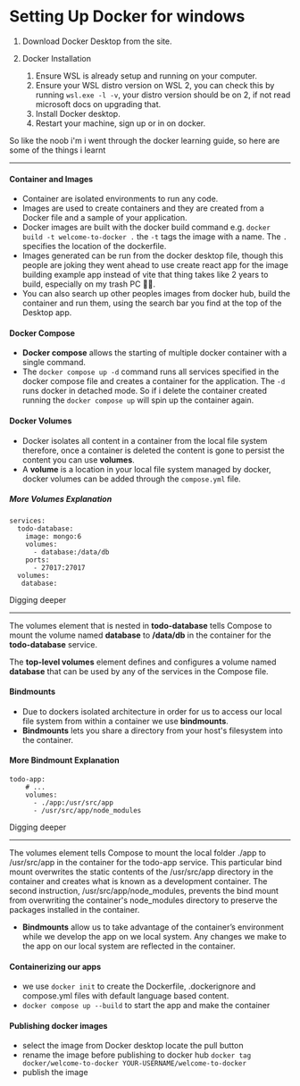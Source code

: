 # Setting Up Docker for windows

1. Download Docker Desktop from the site.

2. Docker Installation
   1. Ensure WSL is already setup and running on your computer.
   2. Ensure your WSL distro version on WSL 2, you can check this by running `wsl.exe -l -v`, your distro version should be on 2, if not read microsoft docs on upgrading that.
   3. Install Docker desktop.
   4. Restart your machine, sign up or in on docker.

So like the noob i'm i went through the docker learning guide, so here are some of the things i learnt

---

#### Container and Images

- Container are isolated environments to run any code.
- Images are used to create containers and they are created from a Docker file and a sample of your application.
- Docker images are built with the docker build command e.g. `docker build -t welcome-to-docker .` the `-t` tags the image with a name. The `.` specifies the location of the dockerfile.
- Images generated can be run from the docker desktop file, though this people are joking they went ahead to use create react app for the image building example app instead of vite that thing takes like 2 years to build, especially on my trash PC 🥲🥲.
- You can also search up other peoples images from docker hub, build the container and run them, using the search bar you find at the top of the Desktop app.

#### Docker Compose

- **Docker compose** allows the starting of multiple docker container with a single command.
- The `docker compose up -d` command runs all services specified in the docker compose file and creates a container for the application. The `-d` runs docker in detached mode. So if i delete the container created running the `docker compose up` will spin up the container again.

#### Docker Volumes

- Docker isolates all content in a container from the local file system therefore, once a container is deleted the content is gone to persist the content you can use **volumes**.
- A **volume** is a location in your local file system managed by docker, docker volumes can be added through the `compose.yml` file.

##### More Volumes Explanation

```
services:
  todo-database:
    image: mongo:6
    volumes:
      - database:/data/db
    ports:
      - 27017:27017
  volumes:
   database:
```

Digging deeper

---

The volumes element that is nested in **todo-database** tells Compose to mount the volume named **database** to **/data/db** in the container for the **todo-database** service.

The **top-level volumes** element defines and configures a volume named **database** that can be used by any of the services in the Compose file.

#### Bindmounts

- Due to dockers isolated architecture in order for us to access our local file system from within a container we use **bindmounts**.
- **Bindmounts** lets you share a directory from your host's filesystem into the container.

#### More Bindmount Explanation

```
todo-app:
    # ...
    volumes:
      - ./app:/usr/src/app
      - /usr/src/app/node_modules
```

Digging deeper

---

The volumes element tells Compose to mount the local folder ./app to /usr/src/app in the container for the todo-app service. This particular bind mount overwrites the static contents of the /usr/src/app directory in the container and creates what is known as a development container. The second instruction, /usr/src/app/node_modules, prevents the bind mount from overwriting the container's node_modules directory to preserve the packages installed in the container.

- **Bindmounts** allow us to take advantage of the container’s environment while we develop the app on we local system. Any changes we make to the app on our local system are reflected in the container.

#### Containerizing our apps

- we use `docker init` to create the Dockerfile, .dockerignore and compose.yml files with default language based content.
- `docker compose up --build` to start the app and make the container

#### Publishing docker images

- select the image from Docker desktop locate the pull button
- rename the image before publishing to docker hub `docker tag docker/welcome-to-docker YOUR-USERNAME/welcome-to-docker`
- publish the image
